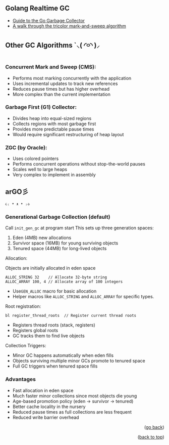
## Golang Realtime GC

- [Guide to the Go Garbage Collector](https://tip.golang.org/doc/gc-guide)
- [A walk through the tricolor mark-and-sweep algorithm](https://pusher.com/blog/golangs-real-time-gc-in-theory-and-practice/)

## Other GC Algorithms `⸜( ◜࿁◝ )⸝︎︎

### Concurrent Mark and Sweep (CMS):

- Performs most marking concurrently with the application
- Uses incremental updates to track new references
- Reduces pause times but has higher overhead
- More complex than the current implementation

### Garbage First (G1) Collector:

- Divides heap into equal-sized regions
- Collects regions with most garbage first
- Provides more predictable pause times
- Would require significant restructuring of heap layout

### ZGC (by Oracle):

- Uses colored pointers
- Performs concurrent operations without stop-the-world pauses
- Scales well to large heaps
- Very complex to implement in assembly

## arGO彡
`૮₍ • ᴥ • ₎ა` 

### Generational Garbage Collection (default)

Call `init_gen_gc` at program start
This sets up three generation spaces:

1. Eden (4MB) new allocations
2. Survivor space (16MB) for young surviving objects
3. Tenured space (44MB) for long-lived objects

Allocation:

Objects are initially allocated in eden space

```arm
ALLOC_STRING 32    // Allocate 32-byte string
ALLOC_ARRAY 100, 4 // Allocate array of 100 integers
```

- Use`GEN_ALLOC` macro for basic allocation
- Helper macros like `ALLOC_STRING` and `ALLOC_ARRAY` for specific types.

Root registration:

```arm
bl register_thread_roots  // Register current thread roots
```

- Registers thread roots (stack, registers)
- Registers global roots
- GC tracks them to find live objects

Collection Triggers:

- Minor GC happens automatically when eden fills
- Objects surviving multiple minor GCs promote to tenured space
- Full GC triggers when tenured space fills

### Advantages

- Fast allocation in eden space
- Much faster minor collections since most objects die young
- Age-based promotion policy (eden -> survivor -> tenured)
- Better cache locality in the nursery
- Reduced pause times as full collections are less frequent
- Reduced write barrier overhead

<p align="right">(<a href="../readme.md">go back</a>)</p>
<p align="right">(<a href="#top">back to top</a>)</p>